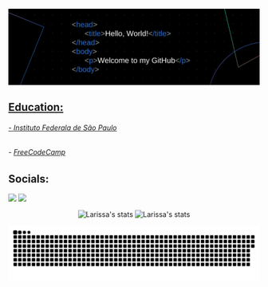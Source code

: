 <div>
<a href="https://github.com/larissabants">
</div>

<p align="center">
  <img src="./GitHub.png" />
</p>

## Education: 

###### - [Instituto Federala de São Paulo](https://www.ifsp.edu.br/)
###### - [FreeCodeCamp](https://freecodecamp.org)

## Socials:

 <a href = "mailto:larissabants@gmail.com"><img src="https://img.shields.io/badge/-Gmail-%23333?style=for-the-badge&logo=gmail&logoColor=white" target="_blank"></a>
  <a href="https://www.linkedin.com/in/larissa-barros-3083051bb/" target="_blank"><img src="https://img.shields.io/badge/-LinkedIn-%230077B5?style=for-the-badge&logo=linkedin&logoColor=white" target="_blank"></a> 

<p align="center">
  <span>
    <img src="https://github-readme-stats.vercel.app/api?username=larissabants&show_icons=true&theme=algolia" alt="Larissa's stats" height=175 />
  </span>
  <span>
    <img src="https://github-readme-stats.vercel.app/api/top-langs?username=larissabants&layout=compact&show_icons=true&theme=algolia" alt="Larissa's stats" height=175 />
  </span>
</p>
  
![Snake animation](https://github.com/larissabants/larissabants/blob/output/github-contribution-grid-snake.svg)


